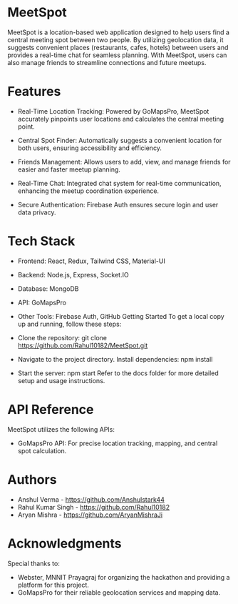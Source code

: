 # MeetSpot
MeetSpot is a location-based web application designed to help users find a central meeting spot between two people. By utilizing geolocation data, it suggests convenient places (restaurants, cafes, hotels) between users and provides a real-time chat for seamless planning. With MeetSpot, users can also manage friends to streamline connections and future meetups.

# Features
- Real-Time Location Tracking: Powered by GoMapsPro, MeetSpot accurately pinpoints user locations and calculates the central meeting point.

- Central Spot Finder: Automatically suggests a convenient location for both users, ensuring accessibility and efficiency.
- Friends Management: Allows users to add, view, and manage friends for easier and faster meetup planning.

- Real-Time Chat: Integrated chat system for real-time communication, enhancing the meetup coordination experience.
- Secure Authentication: Firebase Auth ensures secure login and user data privacy.

# Tech Stack
- Frontend: React, Redux, Tailwind CSS, Material-UI
- Backend: Node.js, Express, Socket.IO
- Database: MongoDB
- API: GoMapsPro
- Other Tools: Firebase Auth, GitHub
Getting Started
To get a local copy up and running, follow these steps:

- Clone the repository: git clone https://github.com/Rahul10182/MeetSpot.git
- Navigate to the project directory.
  Install dependencies: npm install
- Start the server: npm start
Refer to the docs folder for more detailed setup and usage instructions.

# API Reference
MeetSpot utilizes the following APIs:

- GoMapsPro API: For precise location tracking, mapping, and central spot calculation.
# Authors
- Anshul Verma - https://github.com/Anshulstark44
- Rahul Kumar Singh - https://github.com/Rahul10182
- Aryan Mishra - https://github.com/AryanMishraJi
# Acknowledgments
Special thanks to:

- Webster, MNNIT Prayagraj for organizing the hackathon and providing a platform for this project.
- GoMapsPro for their reliable geolocation services and mapping data.
